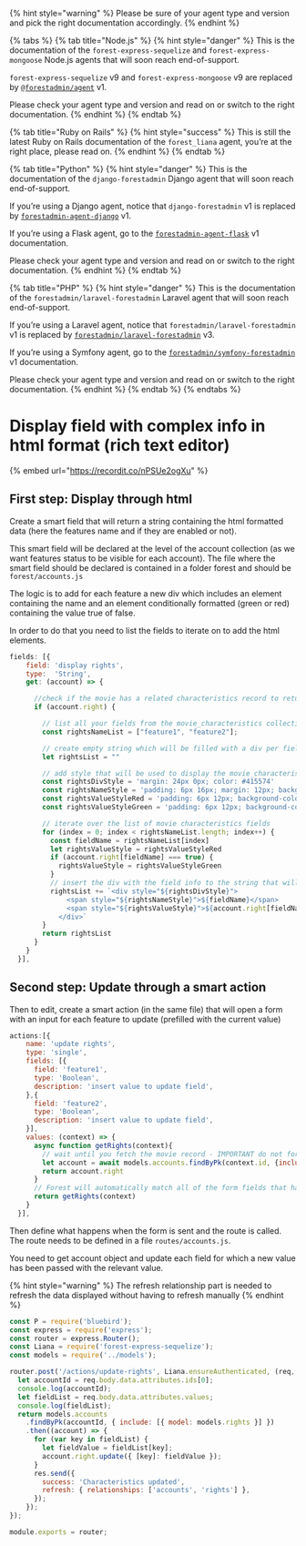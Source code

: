 {% hint style="warning" %}
Please be sure of your agent type and version and pick the right documentation accordingly.
{% endhint %}

{% tabs %}
{% tab title="Node.js" %}
{% hint style="danger" %}
This is the documentation of the `forest-express-sequelize` and `forest-express-mongoose` Node.js agents that will soon reach end-of-support.

`forest-express-sequelize` v9 and `forest-express-mongoose` v9 are replaced by [`@forestadmin/agent`](https://docs.forestadmin.com/developer-guide-agents-nodejs/) v1.

Please check your agent type and version and read on or switch to the right documentation.
{% endhint %}
{% endtab %}

{% tab title="Ruby on Rails" %}
{% hint style="success" %}
This is still the latest Ruby on Rails documentation of the `forest_liana` agent, you’re at the right place, please read on.
{% endhint %}
{% endtab %}

{% tab title="Python" %}
{% hint style="danger" %}
This is the documentation of the `django-forestadmin` Django agent that will soon reach end-of-support.

If you’re using a Django agent, notice that `django-forestadmin` v1 is replaced by [`forestadmin-agent-django`](https://docs.forestadmin.com/developer-guide-agents-python) v1.

If you’re using a Flask agent, go to the [`forestadmin-agent-flask`](https://docs.forestadmin.com/developer-guide-agents-python) v1 documentation.

Please check your agent type and version and read on or switch to the right documentation.
{% endhint %}
{% endtab %}

{% tab title="PHP" %}
{% hint style="danger" %}
This is the documentation of the `forestadmin/laravel-forestadmin` Laravel agent that will soon reach end-of-support.

If you’re using a Laravel agent, notice that `forestadmin/laravel-forestadmin` v1 is replaced by [`forestadmin/laravel-forestadmin`](https://docs.forestadmin.com/developer-guide-agents-php) v3.

If you’re using a Symfony agent, go to the [`forestadmin/symfony-forestadmin`](https://docs.forestadmin.com/developer-guide-agents-php) v1 documentation.

Please check your agent type and version and read on or switch to the right documentation.
{% endhint %}
{% endtab %}
{% endtabs %}

# Display field with complex info in html format (rich text editor)

{% embed url="https://recordit.co/nPSUe2ogXu" %}

## First step: Display through html

Create a smart field that will return a string containing the html formatted data (here the features name and if they are enabled or not).

This smart field will be declared at the level of the account collection (as we want features status to be visible for each account). The file where the smart field should be declared is contained in a folder forest and should be `forest/accounts.js`

The logic is to add for each feature a new div which includes an element containing the name and an element conditionally formatted (green or red) containing the value true of false.

In order to do that you need to list the fields to iterate on to add the html elements.

```jsx
fields: [{
    field: 'display rights',
    type:  'String',
    get: (account) => {

      //check if the movie has a related characteristics record to return smtg or not
      if (account.right) {

        // list all your fields from the movie_characteristics collection you want to display
        const rightsNameList = ["feature1", "feature2"];

        // create empty string which will be filled with a div per field listed above - this string will be the value returned
        let rightsList = ""

        // add style that will be used to display the movie_characteristics info
        const rightsDivStyle = 'margin: 24px 0px; color: #415574'
        const rightsNameStyle = 'padding: 6px 16px; margin: 12px; background-color:#b5c8d05e; border-radius: 6px'
        const rightsValueStyleRed = 'padding: 6px 12px; background-color:#ff7f7f87; border-radius: 6px'
        const rightsValueStyleGreen = 'padding: 6px 12px; background-color:#7FFF7F; border-radius: 6px'

        // iterate over the list of movie characteristics fields
        for (index = 0; index < rightsNameList.length; index++) {
          const fieldName = rightsNameList[index]
          let rightsValueStyle = rightsValueStyleRed
          if (account.right[fieldName] === true) {
            rightsValueStyle = rightsValueStyleGreen
          }
          // insert the div with the field info to the string that will be returned
          rightsList += `<div style="${rightsDivStyle}">
              <span style="${rightsNameStyle}">${fieldName}</span>
              <span style="${rightsValueStyle}">${account.right[fieldName]}</span>
            </div>`
        }
        return rightsList
      }
    }
  }],
```

## Second step: Update through a smart action

Then to edit, create a smart action (in the same file) that will open a form with an input for each feature to update (prefilled with the current value)

```jsx
actions:[{
    name: 'update rights',
    type: 'single',
    fields: [{
      field: 'feature1',
      type: 'Boolean',
      description: 'insert value to update field',
    },{
      field: 'feature2',
      type: 'Boolean',
      description: 'insert value to update field',
    }],
    values: (context) => {
      async function getRights(context){
        // wait until you fetch the movie record - IMPORTANT do not forget to include the hasone relationship with the movie characteristics table
        let account = await models.accounts.findByPk(context.id, {include:[{model: models.rights}]})
        return account.right
      }
      // Forest will automatically match all of the form fields that have the same name as your movie characteristics fields and prefill with their value
      return getRights(context)
    }
  }],
```

Then define what happens when the form is sent and the route is called. The route needs to be defined in a file `routes/accounts.js`.

You need to get account object and update each field for which a new value has been passed with the relevant value.

{% hint style="warning" %}
The refresh relationship part is needed to refresh the data displayed without having to refresh manually
{% endhint %}

```javascript
const P = require('bluebird');
const express = require('express');
const router = express.Router();
const Liana = require('forest-express-sequelize');
const models = require('../models');

router.post('/actions/update-rights', Liana.ensureAuthenticated, (req, res) => {
  let accountId = req.body.data.attributes.ids[0];
  console.log(accountId);
  let fieldList = req.body.data.attributes.values;
  console.log(fieldList);
  return models.accounts
    .findByPk(accountId, { include: [{ model: models.rights }] })
    .then((account) => {
      for (var key in fieldList) {
        let fieldValue = fieldList[key];
        account.right.update({ [key]: fieldValue });
      }
      res.send({
        success: 'Characteristics updated',
        refresh: { relationships: ['accounts', 'rights'] },
      });
    });
});

module.exports = router;
```
